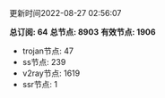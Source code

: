 更新时间2022-08-27 02:56:07

**总订阅: 64**
**总节点: 8903**
**有效节点: 1906**
- trojan节点: 47
- ss节点: 239
- v2ray节点: 1619
- ssr节点: 1

